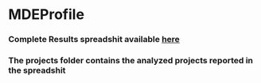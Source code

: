 # MDEProfile
### Complete Results spreadshit available [here](https://tinyurl.com/yc9hg6rx)
### The projects folder contains the analyzed projects reported in the spreadshit
